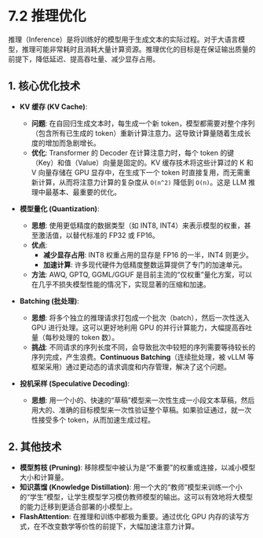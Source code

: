 # 7.2 推理优化

推理（Inference）是将训练好的模型用于生成文本的实际过程。对于大语言模型，推理可能非常耗时且消耗大量计算资源。推理优化的目标是在保证输出质量的前提下，降低延迟、提高吞吐量、减少显存占用。

## 1. 核心优化技术

*   **KV 缓存 (KV Cache)**:
    *   **问题**: 在自回归生成文本时，每生成一个新 token，模型都需要对整个序列（包含所有已生成的 token）重新计算注意力。这导致计算量随着生成长度的增加而急剧增长。
    *   **优化**: Transformer 的 Decoder 在计算注意力时，每个 token 的键（Key）和值（Value）向量是固定的。KV 缓存技术将这些计算过的 K 和 V 向量存储在 GPU 显存中，在生成下一个 token 时直接复用，而无需重新计算，从而将注意力计算的复杂度从 `O(n^2)` 降低到 `O(n)`。这是 LLM 推理中最基本、最重要的优化。

*   **模型量化 (Quantization)**:
    *   **思想**: 使用更低精度的数据类型（如 INT8, INT4）来表示模型的权重，甚至激活值，以替代标准的 FP32 或 FP16。
    *   **优点**: 
        *   **减少显存占用**: INT8 权重占用的显存是 FP16 的一半，INT4 则更少。
        *   **加速计算**: 许多现代硬件为低精度整数运算提供了专门的加速单元。
    *   **方法**: AWQ, GPTQ, GGML/GGUF 是目前主流的“仅权重”量化方案，可以在几乎不损失模型性能的情况下，实现显著的压缩和加速。

*   **Batching (批处理)**:
    *   **思想**: 将多个独立的推理请求打包成一个批次（batch），然后一次性送入 GPU 进行处理。这可以更好地利用 GPU 的并行计算能力，大幅提高吞吐量（每秒处理的 token 数）。
    *   **挑战**: 不同请求的序列长度不同，会导致批次中较短的序列需要等待较长的序列完成，产生浪费。**Continuous Batching**（连续批处理，被 vLLM 等框架采用）通过更动态的请求调度和内存管理，解决了这个问题。

*   **投机采样 (Speculative Decoding)**:
    *   **思想**: 用一个小的、快速的“草稿”模型来一次性生成一小段文本草稿，然后用大的、准确的目标模型来一次性验证整个草稿。如果验证通过，就一次性接受多个 token，从而加速生成过程。

## 2. 其他技术

*   **模型剪枝 (Pruning)**: 移除模型中被认为是“不重要”的权重或连接，以减小模型大小和计算量。
*   **知识蒸馏 (Knowledge Distillation)**: 用一个大的“教师”模型来训练一个小的“学生”模型，让学生模型学习模仿教师模型的输出。这可以有效地将大模型的能力迁移到更适合部署的小模型上。
*   **FlashAttention**: 在推理和训练中都极为重要。通过优化 GPU 内存的读写方式，在不改变数学等价性的前提下，大幅加速注意力计算。
